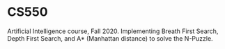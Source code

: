 # CS550
Artificial Intelligence course, Fall 2020. 
Implementing Breath First Search, Depth First Search, and A* (Manhattan distance) to solve the N-Puzzle. 
